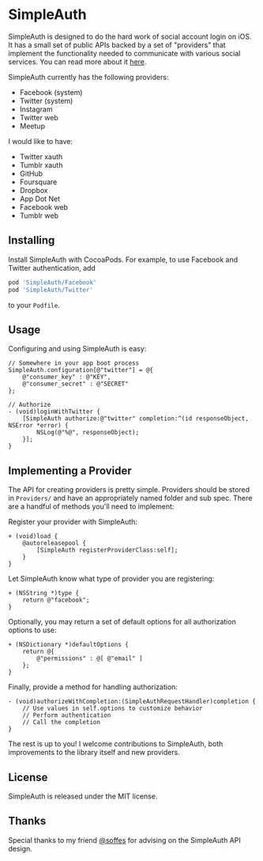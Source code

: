 # SimpleAuth

SimpleAuth is designed to do the hard work of social account login on iOS. It has a small set of public APIs backed by a set of "providers" that implement the functionality needed to communicate with various social services. You can read more about it [here](http://blog.calebd.me/introducing-simpleauth).

SimpleAuth currently has the following providers:

- Facebook (system)
- Twitter (system)
- Instagram
- Twitter web
- Meetup

I would like to have:

- Twitter xauth
- Tumblr xauth
- GitHub
- Foursquare
- Dropbox
- App Dot Net
- Facebook web
- Tumblr web

## Installing

Install SimpleAuth with CocoaPods. For example, to use Facebook and Twitter authentication, add

```ruby
pod 'SimpleAuth/Facebook'
pod 'SimpleAuth/Twitter'
```

to your `Podfile`.

## Usage

Configuring  and using SimpleAuth is easy:

````objc
// Somewhere in your app boot process
SimpleAuth.configuration[@"twitter"] = @{
    @"consumer_key" : @"KEY",
    @"consumer_secret" : @"SECRET"
};
````

````objc
// Authorize
- (void)loginWithTwitter {
    [SimpleAuth authorize:@"twitter" completion:^(id responseObject, NSError *error) {
        NSLog(@"%@", responseObject);
    }];
}
````

## Implementing  a Provider

The API for creating providers is pretty simple. Providers should be stored in `Providers/` and have an appropriately named folder and sub spec. There are a handful of methods you'll need to implement:

Register your provider with SimpleAuth:

````objc
+ (void)load {
    @autoreleasepool {
        [SimpleAuth registerProviderClass:self];
    }
}
````

Let SimpleAuth know what type of provider you are registering:

````objc
+ (NSString *)type {
    return @"facebook";
}
````

Optionally, you may return a set of default options for all authorization options to use:

````objc
+ (NSDictionary *)defaultOptions {
    return @{
        @"permissions" : @[ @"email" ]
    };
}
````

Finally, provide a method for handling authorization:

````objc
- (void)authorizeWithCompletion:(SimpleAuthRequestHandler)completion {
	// Use values in self.options to customize behavior
	// Perform authentication
	// Call the completion
}
````

The rest is up to you! I welcome contributions to SimpleAuth, both improvements to the library itself and new providers.

## License

SimpleAuth is released under the MIT license.

## Thanks

Special thanks to my friend [@soffes](https://twitter.com/soffes) for advising on the SimpleAuth API design.

